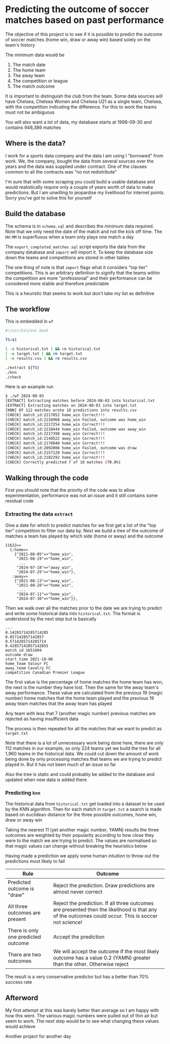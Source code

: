 # Predicting the outcome of soccer matches based on past performance

The objective of this project is to see if it is possible to predict the outcome of soccer matches (home win, draw or away win) based solely on the team's history

The minimum data would be

1. The match date
2. The home team
3. The away team
4. The competition or league
5. The match outcome

It is important to distinguish the club from the team. Some data sources will have Chelsea, Chelsea Women and Chelsea U21 as a single team, Chelsea, with the competition indicating the difference. For this to work the teams must not be ambiguous

You will also want a lot of data, my database starts at 1998-09-30 and contains 948,386 matches

## Where is the data?

I work for a sports data company and the data I am using I "borrowed" from work. We, the company, bought the data from several sources over the years and the data was supplied under contract. One of the clauses common to all the contracts was "no not redistribute"

I'm sure that with some scraping you could build a usable database and would realistically require only a couple of years worth of data to make predictions. But I am unwilling to jeopardise my livelihood for internet points. Sorry you've got to solve this for yourself

## Build the database

The schema is in `schema.sql` and describes the minimum data required. Note that we only need the date of the match and not the kick off time. The `HH:MM` is superfluous when a team only plays one match a day

The `export_completed_matches.sql` script exports the data from the company database and `import`	will import it. To keep the database size down the teams and competitions are stored in other tables

The one thing of note is that `import` flags what it considers "top tier" competitions. This is an arbitrary definition to signify that the teams within the competition are more "professional" and their performance can be considered more stable and therefore predictable

This is a heuristic that seems to work but don't take my list as definitive

## The workflow

This is embedded in `wf`

```bash
#!/usr/bin/env bash

TS=$1

[ -e historical.txt ] && rm historical.txt
[ -e target.txt ] && rm target.txt
[ -e results.csv ] && rm results.csv

./extract ${TS}
./knn
./check
```

Here is an example run

```bash
$ ./wf 2024-08-03
[EXTRACT] Extracting matches before 2024-08-03 into historical.txt
[EXTRACT] Extracting matches on 2024-08-03 into target.txt
[KNN] Of 112 matches wrote 10 predictions into results.csv
[CHECK] match_id:2217052 home_win Correct!!!
[CHECK] match_id:2216968 away_win Failed, outcome was home_win
[CHECK] match_id:2217254 home_win Correct!!!
[CHECK] match_id:2218444 home_win Failed, outcome was away_win
[CHECK] match_id:2217398 away_win Correct!!!
[CHECK] match_id:2148522 away_win Correct!!!
[CHECK] match_id:2176040 home_win Correct!!!
[CHECK] match_id:2092006 home_win Failed, outcome was draw
[CHECK] match_id:2157120 home_win Correct!!!
[CHECK] match_id:2102292 home_win Correct!!!
[CHECK] Correctly predicted 7 of 10 matches (70.0%)
```

## Walking through the code

First you should note that the priority of the code was to allow experimentation, performance was not an issue and it still contains some residual code

### Extracting the data `extract`

Give a date for which to predict matches for we first get a list of the "top tier" competition to filter our data by. Next we build a tree of the outcome of matches a team has played by which side (home or away) and the outcome

```
11622=>
  {:home=>
    {"2021-08-05"=>"home_win",
     "2021-08-19"=>"home_win",
      ...
     "2024-07-18"=>"away_win",
     "2024-07-25"=>"home_win"},
   :away=>
    {"2021-08-13"=>"away_win",
     "2021-08-28"=>"home_win",
	  ...
     "2024-07-11"=>"home_win",
     "2024-07-30"=>"home_win"}},
```

Then we walk over all the matches prior to the date we are trying to predict and write some historical data into `historical.txt`. The format is understood by the next step but is basically

```
---
0.14285714285714285
0.857142857142857
0.5714285714285714
0.42857142857142855
match_id 1651904
outcome draw
start_time 2021-10-06
home_team Valour FC
away_team Cavalry FC
competition Canadian Premier League
```

The first value is the percentage of home matches the home team has won, the next is the number they have lost. Then the same for the away team's away performance. These value are calculated from the previous 19 (magic number) home matches that the home team played and the previous 19 away team matches that the away team has played

Any team with less that 7 (another magic number) previous matches are rejected as having insufficient data

The process is then repeated for all the matches that we want to predict as `target.txt`

Note that there is a lot of unnecessary work being done here, there are only 112 matches in our example, so only 224 teams yet we build the tree for all 1,960 teams in the historical data. We could cut down the amount of work being done by only processing matches that teams we are trying to predict played in. But it has not been much of an issue so far

Also the tree is static and could probably be added to the database and updated when new data is added there

### Predicting `knn`

The historical data from `historical.txt` get loaded into a dataset to be used by the KNN algorithm. Then for each match in `target.txt` a search is made based on euclidean distance for the three possible outcomes, home win, draw or away win

Taking the nearest 11 (yet another magic number, YAMN) results the three outcomes are weighted by their popularity according to how close they were to the match we are trying to predict. The values are normalised so that magic values can change without breaking the heuristics below

Having made a prediction we apply some human *intuition* to throw out the predictions most likely to fail

|Rule|Outcome|
|---|---|
|Predicted outcome is "draw"|Reject the prediction. Draw predictions are almost never correct|
|All three outcomes are present|Reject the prediction. If all three outcomes are presented then the likelihood is that any of the outcomes could occur. This is soccer not science!|
|There is only one predicted outcome|Accept the prediction|
|There are two outcomes|We will accept the outcome if the most likely outcome has a value 0.2 (YAMN) greater than the other. Otherwise reject|

The result is a very conservative predictor but has a better than 70% success rate

## Afterword

My first attempt at this was barely better than average so I am happy with how this went. The various magic numbers were pulled out of thin air but seem to work. The next step would be to see what changing these values would achieve

Another project for another day

